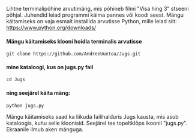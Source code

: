 Lihtne terminalipõhine arvutimäng, mis põhineb filmi "Visa hing 3" stseeni põhjal.
Juhendid leiad programmi käima pannes või koodi seest.
Mängu käitamiseks on vaja esmalt installida arvutisse Python, mille leiad siit: https://www.python.org/downloads/

#### Mängu käitamiseks klooni hoidla terminalis arvutisse
```git clone https://github.com/AndreeUuetoa/Jugs.git```

#### mine kataloogi, kus on jugs.py fail
```cd Jugs```

#### ning seejärel käita mäng:
```python jugs.py```

Mängu käitamiseks saad ka liikuda failihalduris Jugs kausta, mis asub kataloogis, kuhu selle kloonisid.
Seejärel tee topeltklõps ikoonil "jugs.py". Ekraanile ilmub aken mänguga.
